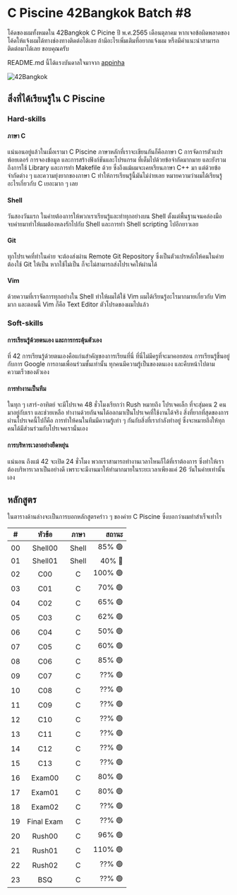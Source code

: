 # C Piscine 42Bangkok Batch #8

โค้ดของผมทั้งหมดใน 42Bangkok C Picine ปี พ.ศ.2565 เดือนตุลาคม
หากเจอข้อผิดพลาดของโค้ดให้แจ้งผมได้ทางช่องทางติดต่อได้เลย
ถ้ามีอะไรเพิ่มเติมที่อยากแจ้งผม หรือมีคำแนะนำสามารถติดต่อมาได้เลย ขอบคุณครับ

README.md นี้ได้แรงบันดาลใจมาจาก [appinha](https://github.com/appinha/42sp-piscine)

![42Bangkok](https://www.ryt9.com/img/files/20220214/iqa311987e8d000fb460c6894490101c05.jpg)

## สิ่งที่ได้เรียนรู้ใน C Piscine

### Hard-skills

#### ภาษา C
แน่นอนอยู่แล้วในเมื่อเรามา C Piscine ภาษาหลักที่เราจะเขียนกันก็คือภาษา C การจัดการตัวแปร พ้อยเตอร์ การจองข้อมูล และการสร้างฟังก์ชันและโปรแกรม ที่เต็มไปด้วยข้อจำกัดมากมาย และยังรวมถึงการใช้ Library และการทำ Makefile ด้วย ซึ่งถึงแม้ผมจะเคยเรียนภาษา C++ มา แต่ด้วยข้อจำกัดต่าง ๆ และความยุ่งยากของภาษา C ทำให้การเรียนรู้นี้มันไม่ง่ายเลย หมายความว่าผมได้เรียนรู้อะไรเกี่ยวกับ C เยอะมาก ๆ เลย

#### Shell
วันสองวันแรก ในค่ายต้องการให้พวกเราเรียนรู้และทำทุกอย่างบน Shell ตั้งแต่พื้นฐานจนคล่องมือ จบค่ายมาทำให้ผมต้องหลงรักไปกับ Shell และการทำ Shell scripting ไปอีกยาวเลย

#### Git
ทุกโปรเจคที่ทำในค่าย จะต้องส่งผ่าน Remote Git Repository ซึ่งเป็นตัวแปรหลักให้คนในค่ายต้องใช้ Git ให้เป็น หากใช้ไม่เป็น ก็จะไม่สามารถส่งโปรเจคให้ผ่านได้

#### Vim
ด้วยความที่เราจัดการทุกอย่างใน Shell ทำให้ผมได้ใช้ Vim ผมได้เรียนรู้อะไรมากมายเกี่ยวกับ Vim มาก และตอนนี้ Vim ก็คือ Text Editor ตัวโปรดของผมไปแล้ว

### Soft-skills

#### การเรียนรู้ด้วยตนเอง และการกระตุ้นตัวเอง
ที่ 42 การเรียนรู้ด้วยตนเองคือแก่นสำคัญของการเรียนที่นี่ ที่นี่ไม่มีครูที่จะมาคอยสอน การเรียนรู้ขึ้นอยู่กับการ Google การถามเพื่อนร่วมชั้นเท่านั้น ทุกคนมีความรู้เป็นของตนเอง และคืบหน้าไปตามความเร็วของตัวเอง

#### การทำงานเป็นทีม
ในทุก ๆ เสาร์-อาทิตย์ จะมีโปรเจค 48 ชั่วโมงเรียกว่า Rush หมายถึง โปรเจคเล็ก ที่จะสุ่มคน 2 คนมาอยู่กับเรา และช่วยเหลือ ทำงานด้วยกันจนได้ออกมาเป็นโปรเจคที่ใช้งานได้จริง สิ่งที่ยากที่สุดของการผ่านโปรเจคนี้ไปก็คือ การทำให้คนในทีมมีความรู้เท่า ๆ กันกับสิ่งที่เรากำลังทำอยู่ ซึ่งจะหมายถึงให้ทุกคนได้มีส่วนร่วมกับโปรเจคเรานั่นเอง

#### การบริหารเวลาอย่างยืดหยุ่น
แน่นอน ถึงแม้ 42 จะเปิด 24 ชั่วโมง พวกเราสามารถทำงานเวลาไหนก็ได้ที่เราต้องการ ซึ่งทำให้เราต้องบริหารเวลาเป็นอย่างดี เพราะจะมีงานมาให้ทำมากมายในระยะเวลาเพียงแค่ 26 วันในค่ายเท่านั้นเอง

## หลักสูตร
ในตารางด้านล่างจะเป็นการบอกหลักสูตรคร่าว ๆ ของค่าย C Piscine ซึ่งบอกว่าผมทำสำเร็จเท่าไร

 **#** | **หัวข้อ** | **ภาษา** | **สถานะ**
:---:|:---:|:---:|---:
 00 | Shell00 | Shell | 85% 🟢
 01 | Shell01 | Shell | 40% 🔴
 02 | C00 | C | 100% 🟢
 03 | C01 | C | 70% 🟢
 04 | C02 | C | 65% 🟢
 05 | C03 | C | 62% 🟢
 06 | C04 | C | 50% 🟢
 07 | C05 | C | 60% 🟢
 08 | C06 | C | 85% 🟢
 09 | C07 | C | ??% 🟢
 10 | C08 | C | ??% 🟢
 11 | C09 | C | ??% 🟢
 12 | C10 | C | ??% 🟢
 13 | C11 | C | ??% 🟢
 14 | C12 | C | ??% 🟢
 15 | C13 | C | ??% 🟢
 16 | Exam00 | C | 80% 🟢
 17 | Exam01 | C | 80% 🟢
 18 | Exam02 | C | ??% 🟢
 19 | Final Exam | C | ??% 🟢
 20 | Rush00 | C | 96% 🟢
 21 | Rush01 | C | 110% 🟢
 22 | Rush02 | C | ??% 🟢
 23 | BSQ | C | ??% 🟢
